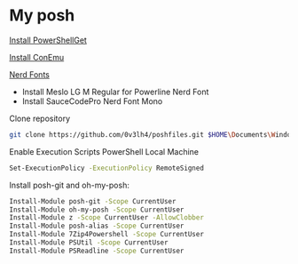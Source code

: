 My posh
==========

[Install PowerShellGet](https://www.microsoft.com/en-us/download/details.aspx?id=49186)

[Install ConEmu](https://github.com/Maximus5/ConEmu/releases)

[Nerd Fonts](https://github.com/ryanoasis/nerd-fonts)

- Install Meslo LG M Regular for Powerline Nerd Font
- Install SauceCodePro Nerd Font Mono


Clone repository

```bash
git clone https://github.com/0v3lh4/poshfiles.git $HOME\Documents\WindowsPowerShell
```

Enable Execution Scripts PowerShell Local Machine
```bash
Set-ExecutionPolicy -ExecutionPolicy RemoteSigned
```

Install posh-git and oh-my-posh:

```bash
Install-Module posh-git -Scope CurrentUser
Install-Module oh-my-posh -Scope CurrentUser
Install-Module z -Scope CurrentUser -AllowClobber
Install-Module posh-alias -Scope CurrentUser
Install-Module 7Zip4Powershell -Scope CurrentUser
Install-Module PSUtil -Scope CurrentUser
Install-Module PSReadline -Scope CurrentUser
```
